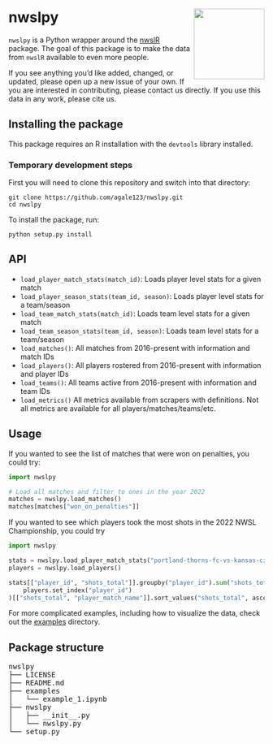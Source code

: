 # nwslpy <img src='man/figures/nwslR.png' align="right" height="139" />

`nwslpy` is a Python wrapper around the [nwslR](https://github.com/nwslR/nwslR) package. The goal of this package is to make the data from `nwslR` available to even more people.

If you see anything you’d like added, changed, or updated, please open up a new issue of your own. If you are interested in contributing, please contact us directly. If you use this data in any work, please cite us.

## Installing the package

This package requires an R installation with the `devtools` library installed.

### Temporary development steps

First you will need to clone this repository and switch into that directory:

```
git clone https://github.com/agale123/nwslpy.git
cd nwslpy
```

To install the package, run:

```
python setup.py install
```

## API

- `load_player_match_stats(match_id)`: Loads player level stats for a given
  match
- `load_player_season_stats(team_id, season)`: Loads player level stats for a
  team/season
- `load_team_match_stats(match_id)`: Loads team level stats for a given match
- `load_team_season_stats(team_id, season)`: Loads team level stats for a team/season
- `load_matches()`: All matches from 2016-present with information and
  match IDs
- `load_players()`: All players rostered from 2016-present with
  information and player IDs
- `load_teams()`: All teams active from 2016-present with information
  and team IDs
- `load_metrics()` All metrics available from scrapers with definitions.
  Not all metrics are available for all players/matches/teams/etc.

## Usage

If you wanted to see the list of matches that were won on penalties, you could try:

```py
import nwslpy

# Load all matches and filter to ones in the year 2022
matches = nwslpy.load_matches()
matches[matches["won_on_penalties"]]
```

If you wanted to see which players took the most shots in the 2022 NWSL Championship, you could try 

```py
import nwslpy

stats = nwslpy.load_player_match_stats("portland-thorns-fc-vs-kansas-city-current-2022-10-29")
players = nwslpy.load_players()

stats[["player_id", "shots_total"]].groupby("player_id").sum("shots_total").join(
    players.set_index("player_id")
)[["shots_total", "player_match_name"]].sort_values("shots_total", ascending=False)
```

For more complicated examples, including how to visualize the data, check out the [examples](examples/) directory.


## Package structure

<pre>
nwslpy
├── LICENSE
├── README.md
├── examples
│   └── example_1.ipynb
├── nwslpy
│   ├── __init__.py
│   └── nwslpy.py
└── setup.py
</pre>